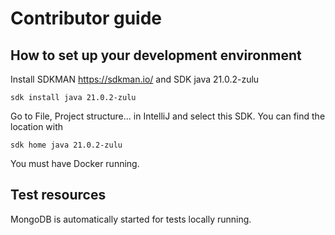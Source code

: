 # Contributor guide

## How to set up your development environment

Install SDKMAN https://sdkman.io/ and SDK java 21.0.2-zulu

```console
sdk install java 21.0.2-zulu
```

Go to File, Project structure... in IntelliJ and select this SDK. You can find the location with

```console
sdk home java 21.0.2-zulu
```

You must have Docker running.

## Test resources
MongoDB is automatically started for tests locally running.